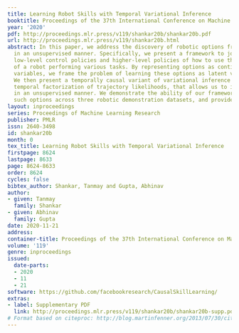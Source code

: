 ```yaml
---
title: Learning Robot Skills with Temporal Variational Inference
booktitle: Proceedings of the 37th International Conference on Machine Learning
year: '2020'
pdf: http://proceedings.mlr.press/v119/shankar20b/shankar20b.pdf
url: http://proceedings.mlr.press/v119/shankar20b.html
abstract: In this paper, we address the discovery of robotic options from demonstrations
  in an unsupervised manner. Specifically, we present a framework to jointly learn
  low-level control policies and higher-level policies of how to use them from demonstrations
  of a robot performing various tasks. By representing options as continuous latent
  variables, we frame the problem of learning these options as latent variable inference.
  We then present a temporally causal variant of variational inference based on a
  temporal factorization of trajectory likelihoods, that allows us to infer options
  in an unsupervised manner. We demonstrate the ability of our framework to learn
  such options across three robotic demonstration datasets, and provide our code.
layout: inproceedings
series: Proceedings of Machine Learning Research
publisher: PMLR
issn: 2640-3498
id: shankar20b
month: 0
tex_title: Learning Robot Skills with Temporal Variational Inference
firstpage: 8624
lastpage: 8633
page: 8624-8633
order: 8624
cycles: false
bibtex_author: Shankar, Tanmay and Gupta, Abhinav
author:
- given: Tanmay
  family: Shankar
- given: Abhinav
  family: Gupta
date: 2020-11-21
address: 
container-title: Proceedings of the 37th International Conference on Machine Learning
volume: '119'
genre: inproceedings
issued:
  date-parts:
  - 2020
  - 11
  - 21
software: https://github.com/facebookresearch/CausalSkillLearning/
extras:
- label: Supplementary PDF
  link: http://proceedings.mlr.press/v119/shankar20b/shankar20b-supp.pdf
# Format based on citeproc: http://blog.martinfenner.org/2013/07/30/citeproc-yaml-for-bibliographies/
---
```

